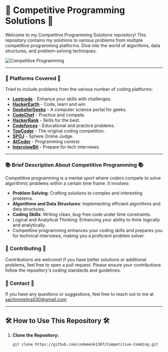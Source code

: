 # 🌟 Competitive Programming Solutions 🌟

Welcome to my Competitive Programming Solutions repository! This repository contains my solutions to various problems from multiple competitive programming platforms. Dive into the world of algorithms, data structures, and problem-solving techniques.

![Competitive Programming](https://c4.wallpaperflare.com/wallpaper/435/542/549/javascript-google-node-js-html-microsoft-visual-studio-hd-wallpaper-preview.jpg)

---

### 🚀 Platforms Covered 🚀

Tried to include problems from the various number of coding platforms:

- **[Leetcode](https://leetcode.com)** - Enhance your skills with challenges.
- **[HackerEarth](https://hackerearth.com)** - Code, learn and win.
- **[GeeksforGeeks](https://geeksforgeeks.org)** - A computer science portal for geeks.
- **[CodeChef](https://codechef.com)** - Practice and compete.
- **[HackerRank](https://hackerrank.com)** - Skills for the best.
- **[Codeforces](https://codeforces.com)** - Educational and practice problems.
- **[TopCoder](https://topcoder.com)** - The original coding competition.
- **[SPOJ](https://spoj.com)** - Sphere Online Judge.
- **[AtCoder](https://atcoder.jp)** - Programming contest.
- **[InterviewBit](https://interviewbit.com)** - Prepare for tech interviews.

---

### 📚 Brief Description About Competitive Programming 📚
Competitive programming is a mental sport where coders compete to solve algorithmic problems within a certain time frame. It involves:

- **Problem Solving**: Crafting solutions to complex and interesting problems.
- **Algorithms and Data Structures**: Implementing efficient algorithms and data structures.
- **Coding Skills**: Writing clean, bug-free code under time constraints.
- Logical and Analytical Thinking: Enhancing your ability to think logically and analytically.
- Competitive programming enhances your coding skills and prepares you for technical interviews, making you a proficient problem solver.

### 🤝 Contributing 🤝
Contributions are welcome! If you have better solutions or additional problems, feel free to open a pull request. Please ensure your contributions follow the repository's coding standards and guidelines.

### 📧 Contact 📧
If you have any questions or suggestions, feel free to reach out to me at sachinmishra030@gmail.com

---

## 🛠️ How to Use This Repository 🛠️

1. **Clone the Repository:**
   ```bash
   git clone https://github.com/codemonk1307/Competitive-Comding.git

